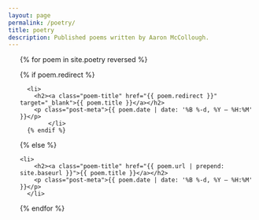 ```yaml
---
layout: page
permalink: /poetry/
title: poetry
description: Published poems written by Aaron McCollough.
---
```


<ul class="post-list">
{% for poem in site.poetry reversed %}

{% if poem.redirect %}


        
      <li>
        <h2><a class="poem-title" href="{{ poem.redirect }}" target="_blank">{{ poem.title }}</a></h2>
        <p class="post-meta">{{ poem.date | date: '%B %-d, %Y — %H:%M' }}</p>
            </li>
      {% endif %}    
        
{% else %}

    <li>
        <h2><a class="poem-title" href="{{ poem.url | prepend: site.baseurl }}">{{ poem.title }}</a></h2>
        <p class="post-meta">{{ poem.date | date: '%B %-d, %Y — %H:%M' }}</p>
      </li>
{% endfor %}
</ul>
